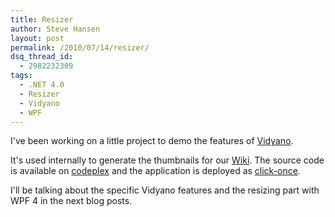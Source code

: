 ```yaml
---
title: Resizer
author: Steve Hansen
layout: post
permalink: /2010/07/14/resizer/
dsq_thread_id:
  - 2982232309
tags:
  - .NET 4.0
  - Resizer
  - Vidyano
  - WPF
---
```

I've been working on a little project to demo the features of [Vidyano][1].[<img class="alignnone size-full wp-image-97" title="Resizer Preview" src="https://i1.wp.com/xiu.shoeke.com/wp-content/uploads/2010/07/PreviewResizer.png?resize=620%2C527" alt="" data-recalc-dims="1" />][2]

It's used internally to generate the thumbnails for our [Wiki][3]. The source code is available on [codeplex][4] and the application is deployed as [click-once][5].

I'll be talking about the specific Vidyano features and the resizing part with WPF 4 in the next blog posts.

 [1]: http://www.vidyano.com/
 [2]: http://xiu.shoeke.com/wp-content/uploads/2010/07/PreviewResizer.png
 [3]: http://www.vidyano.com/Wiki/Home
 [4]: http://resizer.codeplex.com/
 [5]: http://resizer.codeplex.com/releases/clickonce/